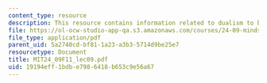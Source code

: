 ```yaml
---
content_type: resource
description: This resource contains information related to dualism to behaviorism.
file: https://ol-ocw-studio-app-qa.s3.amazonaws.com/courses/24-09-minds-and-machines-fall-2011/19194eff1bdbe7986418b653c9e56a67_MIT24_09F11_lec09.pdf
file_type: application/pdf
parent_uid: 5a2740cd-bf81-1a23-a3b3-5714d9be25e7
resourcetype: Document
title: MIT24_09F11_lec09.pdf
uid: 19194eff-1bdb-e798-6418-b653c9e56a67
---
```

